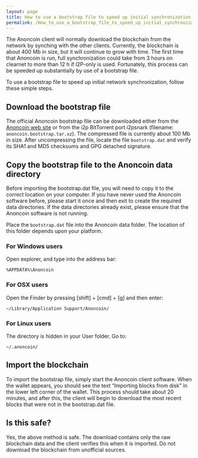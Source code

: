```yaml
---
layout: page
title: How to use a bootstrap file to speed up initial synchronization
permalink: /How_to_use_a_bootstrap_file_to_speed_up_initial_synchronization/
---
```


The Anoncoin client will normally download the blockchain from the network by synching with the other clients. Currently, the blockchain is about 400 Mb in size, but it will continue to grow with time. The first time that Anoncoin is run, full synchronization could take from 3 hours on clearnet to more than 12 h if I2P-only is used. Fortunately, this process can be speeded up substantially by use of a bootstrap file.

To use a bootstrap file to speed up initial network synchronization, follow these simple steps.

Download the bootstrap file
---------------------------

The official Anoncoin bootstrap file can be downloaded either from the [Anoncoin web site](https://mega.nz/#!IqACmRhL!2Ti8rUlsnWoD4d5q3boMHQwaEbbqmxZqYq6FmWevVxI) or from the i2p BitTorrent port i2psnark (filename: `anoncoin.bootstrap.tar.xz`). The compressed file is currently about 100 Mb in size. After uncompressing the file, locate the file `bootstrap.dat` and verify its SHA1 and MD5 checksums and GPG detached signature.

Copy the bootstrap file to the Anoncoin data directory
------------------------------------------------------

Before importing the bootstrap.dat file, you will need to copy it to the correct location on your computer. If you have never used the Anoncoin software before, please start it once and then exit to create the required data directories. If the data directories already exist, please ensure that the Anoncoin software is not running.

Place the `bootstrap.dat` file into the Anoncoin data folder. The location of this folder depends upon your platform.

### For Windows users

Open explorer, and type into the address bar:
```
%APPDATA%\Anoncoin
```

### For OSX users

Open the Finder by pressing \[shift\] + \[cmd\] + \[g\] and then enter:

```
~/Library/Application Support/Anoncoin/
```

### For Linux users

The directory is hidden in your User folder. Go to:

```
~/.anoncoin/
```

Import the blockchain
---------------------

To import the bootstrap file, simply start the Anoncoin client software. When the wallet appears, you should see the text “Importing blocks from disk” in the lower left corner of the wallet. This process should take about 20 minutes, and after this, the client will begin to download the most recent blocks that were not in the bootstrap.dat file.

Is this safe?
-------------

Yes, the above method is safe. The download contains only the raw blockchain data and the client verifies this when it is imported. Do not download the blockchain from unofficial sources.
